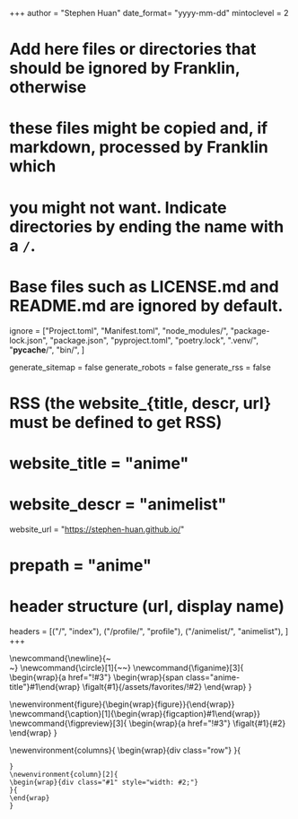 <!--
Add here global page variables to use throughout your website.
-->
+++
author = "Stephen Huan"
date_format= "yyyy-mm-dd"
mintoclevel = 2

# Add here files or directories that should be ignored by Franklin, otherwise
# these files might be copied and, if markdown, processed by Franklin which
# you might not want. Indicate directories by ending the name with a `/`.
# Base files such as LICENSE.md and README.md are ignored by default.
ignore = ["Project.toml", "Manifest.toml",
          "node_modules/", "package-lock.json", "package.json",
          "pyproject.toml", "poetry.lock", ".venv/", "__pycache__/",
          "bin/",
         ]

generate_sitemap = false
generate_robots = false
generate_rss = false

# RSS (the website_{title, descr, url} must be defined to get RSS)
# website_title = "anime"
# website_descr = "animelist"
website_url   = "https://stephen-huan.github.io/"
# prepath = "anime"

# header structure (url, display name)
headers = [("/", "index"),
           ("/profile/", "profile"),
           ("/animelist/", "animelist"),
          ]
+++

<!--
Add here global LaTeX commands to use throughout your pages.
-->
\newcommand{\newline}{~~~<br>~~~} <!-- avoid self-closing tag <br/> -->
\newcommand{\circle}[1]{~~~<span class="circle #1"></span>~~~}
\newcommand{\figanime}[3]{
  \begin{wrap}{a href="!#3"}
    \begin{wrap}{span class="anime-title"}#1\end{wrap}
    \figalt{#1}{/assets/favorites/!#2}
  \end{wrap}
}
<!-- images -->
\newenvironment{figure}{\begin{wrap}{figure}}{\end{wrap}}
\newcommand{\caption}[1]{\begin{wrap}{figcaption}#1\end{wrap}}
\newcommand{\figpreview}[3]{
  \begin{wrap}{a href="!#3"}
    \figalt{#1}{#2}
  \end{wrap}
}
<!-- columns -->
\newenvironment{columns}{
  \begin{wrap}{div class="row"}
}{
  ~~~<div style="clear: both"></div>~~~\end{wrap}
}
\newenvironment{column}[2]{
  \begin{wrap}{div class="#1" style="width: #2;"}
}{
  \end{wrap}
}

